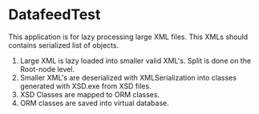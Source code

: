 # DatafeedTest
This application is for lazy processing large XML files. This XMLs should contains serialized list of objects. 
1. Large XML is lazy loaded into smaller valid XML's. Split is done on the Root-node level.
2. Smaller XML's are deserialized with XMLSerialization into classes generated with XSD.exe from XSD files. 
3. XSD Classes are mapped to ORM classes.
4. ORM classes are saved into virtual database.

